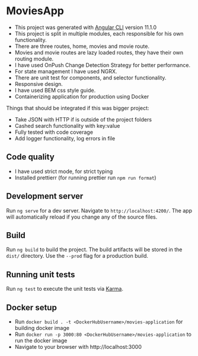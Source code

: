 # MoviesApp

- This project was generated with [Angular CLI](https://github.com/angular/angular-cli) version 11.1.0
- This project is split in multiple modules, each responsible for his own functionality.
- There are three routes, home, movies and movie route.
- Movies and movie routes are lazy loaded routes, they have their own routing module.
- I have used OnPush Change Detection Strategy for better performance.
- For state management I have used NGRX.
- There are unit test for components, and selector functionality.
- Responsive design.
- I have used BEM css style guide.
- Containerizing application for production using Docker

Things that should be integrated if this was bigger project:
- Take JSON with HTTP if is outside of the project folders
- Cashed search functionality with key:value
- Fully tested with code coverage
- Add logger functionality, log errors in file

## Code quality
- I have used strict mode, for strict typing
- Installed prettierr (for running prettier run `npm run format`)

## Development server

Run `ng serve` for a dev server. Navigate to `http://localhost:4200/`. The app will automatically reload if you change any of the source files.


## Build

Run `ng build` to build the project. The build artifacts will be stored in the `dist/` directory. Use the `--prod` flag for a production build.

## Running unit tests

Run `ng test` to execute the unit tests via [Karma](https://karma-runner.github.io).

## Docker setup
 - Run `docker build . -t <DockerHubUsername>/movies-application` for building docker image
 - Run `docker run -p 3000:80 <DockerHubUsername>/movies-application` to run the docker image
 - Navigate to your browser with http://localhost:3000



